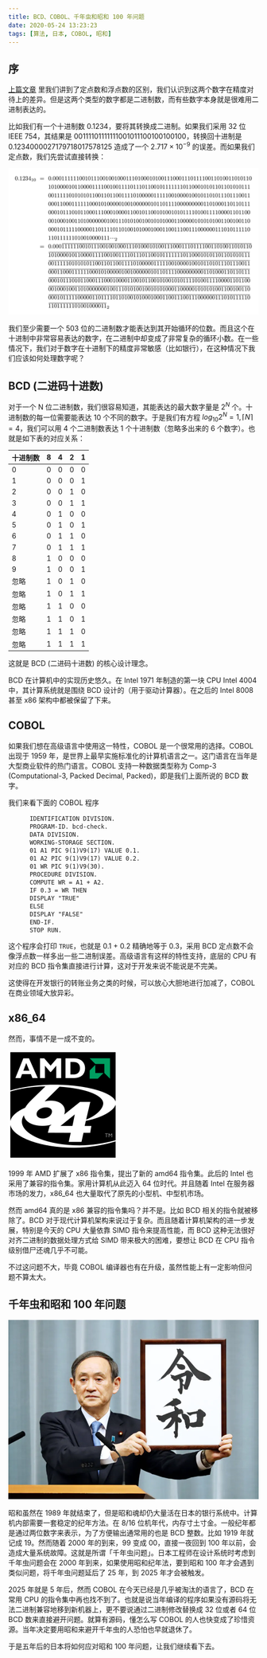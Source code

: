 ```yaml
---
title: BCD、COBOL、千年虫和昭和 100 年问题
date: 2020-05-24 13:23:23
tags: [算法, 日本, COBOL, 昭和]
---
```


## 序

[上篇文章](https://coderemixer.com/2020/05/22/how-floating-number-caused-strange-earthquake/) 里我们讲到了定点数和浮点数的区别，我们认识到这两个数字在精度对待上的差异。但是这两个类型的数字都是二进制数，而有些数字本身就是很难用二进制表达的。

比如我们有一个十进制数 $0.1234$，要将其转换成二进制。如果我们采用 32 位 IEEE 754，其结果是 $00111101111111001011100100100100$，转换回十进制是 $0.1234000027179718017578125$ 造成了一个 $2.717 \times 10^{-9}$ 的误差。而如果我们定点数，我们先尝试直接转换：

![二进制转换](/static/convert-binary.png)

我们至少需要一个 503 位的二进制数才能表达到其开始循环的位数。而且这个在十进制中非常容易表达的数字，在二进制中却变成了非常复杂的循环小数。在一些情况下，我们对于数字在十进制下的精度非常敏感（比如银行），在这种情况下我们应该如何处理数字呢？

## BCD (二进码十进数)

对于一个 N 位二进制数，我们很容易知道，其能表达的最大数字量是 $2^N$ 个。十进制数的每一位需要能表达 10 个不同的数字。于是我们有方程 $log_{10}2^N = 1, \lceil N \rceil = 4$，我们可以用 4 个二进制数表达 1 个十进制数（忽略多出来的 6 个数字）。也就是如下表的对应关系：

| 十进制数 | 8    | 4    | 2    | 1    |
| -------- | ---- | ---- | ---- | ---- |
| 0        | 0    | 0    | 0    | 0    |
| 1        | 0    | 0    | 0    | 1    |
| 2        | 0    | 0    | 1    | 0    |
| 3        | 0    | 0    | 1    | 1    |
| 4        | 0    | 1    | 0    | 0    |
| 5        | 0    | 1    | 0    | 1    |
| 6        | 0    | 1    | 1    | 0    |
| 7        | 0    | 1    | 1    | 1    |
| 8        | 1    | 0    | 0    | 0    |
| 9        | 1    | 0    | 0    | 1    |
| 忽略     | 1    | 0    | 1    | 0    |
| 忽略     | 1    | 0    | 1    | 1    |
| 忽略     | 1    | 1    | 0    | 0    |
| 忽略     | 1    | 1    | 0    | 1    |
| 忽略     | 1    | 1    | 1    | 0    |
| 忽略     | 1    | 1    | 1    | 1    |

这就是 BCD (二进码十进数) 的核心设计理念。

BCD 在计算机中的实现历史悠久。在 Intel 1971 年制造的第一块 CPU Intel 4004 中，其计算系统就是围绕 BCD 设计的（用于驱动计算器）。在之后的 Intel 8008 甚至 x86 架构中都被保留了下来。

## COBOL

如果我们想在高级语言中使用这一特性，COBOL 是一个很常用的选择。COBOL 出现于 1959 年，是世界上最早实施标准化的计算机语言之一。这门语言在当年是大型商业软件的热门语言。COBOL 支持一种数据类型称为 Comp-3 (Computational-3, Packed Decimal, Packed)，即是我们上面所说的 BCD 数字。

我们来看下面的 COBOL 程序

```cobol
      IDENTIFICATION DIVISION.
      PROGRAM-ID. bcd-check.
      DATA DIVISION.
      WORKING-STORAGE SECTION.
      01 A1 PIC 9(1)V9(17) VALUE 0.1.
      01 A2 PIC 9(1)V9(17) VALUE 0.2.
      01 WR PIC 9(1)V9(30).
      PROCEDURE DIVISION.
      COMPUTE WR = A1 + A2.
      IF 0.3 = WR THEN
      DISPLAY "TRUE"
      ELSE
      DISPLAY "FALSE"
      END-IF.
      STOP RUN.
```

这个程序会打印 `TRUE`，也就是 0.1 + 0.2 精确地等于 0.3，采用 BCD 定点数不会像浮点数一样多出一些二进制误差。高级语言有这样的特性支持，底层的 CPU 有对应的 BCD 指令集直接进行计算，这对于开发来说不能说是不完美。

这使得在开发银行的转账业务之类的时候，可以放心大胆地进行加减了，COBOL 在商业领域大放异彩。

## x86_64

然而，事情不是一成不变的。

![AMD64](/static/220px-Logo_AMD64.svg.png)

1999 年 AMD 扩展了 x86 指令集，提出了新的 amd64 指令集。此后的 Intel 也采用了兼容的指令集。家用计算机从此迈入 64 位时代。并且随着 Intel 在服务器市场的发力，x86_64 也大量取代了原先的小型机、中型机市场。

然而 amd64 真的是 x86 兼容的指令集吗？并不是。比如 BCD 相关的指令就被移除了。BCD 对于现代计算机架构来说过于复杂。而且随着计算机架构的进一步发展，特别是今天的 CPU 大量依靠 SIMD 指令来提高性能，而 BCD 这种无法很好对齐二进制的数据处理方式给 SIMD 带来极大的困难，要想让 BCD 在 CPU 指令级别借尸还魂几乎不可能。

不过这问题不大，毕竟 COBOL 编译器也有在升级，虽然性能上有一定影响但问题不算太大。

## 千年虫和昭和 100 年问题

![令和](/static/reiwa.jpg)

昭和虽然在 1989 年就结束了，但是昭和魂却仍大量活在日本的银行系统中。计算机内部需要一套稳定的纪年方法。在 8/16 位机年代，内存寸土寸金。一般纪年都是通过两位数字来表示，为了方便输出通常用的也是 BCD 整数。比如 1919 年就记成 19。然而随着 2000 年的到来，99 变成 00，直接一夜回到 100 年以前，会造成大量系统故障。这就是所谓「千年虫问题」。日本工程师在设计系统时考虑到千年虫问题会在 2000 年到来，如果使用昭和纪年法，要到昭和 100 年才会遇到类似问题，将千年虫问题延后了 25 年，到 2025 年才会被触发。

2025 年就是 5 年后，然而 COBOL 在今天已经是几乎被淘汰的语言了，BCD 在常用 CPU 的指令集中再也找不到了。也就是说当年编译的程序如果没有源码将无法二进制兼容地移到新机器上，更不要说通过二进制修改替换成 32 位或者 64 位 BCD 数来直接避开问题。就算有源码，懂怎么写 COBOL 的人也快变成了珍惜资源。当年决定要用昭和来避开千年虫的人恐怕也早就退休了。

于是五年后的日本将如何应对昭和 100 年问题，让我们继续看下去。
